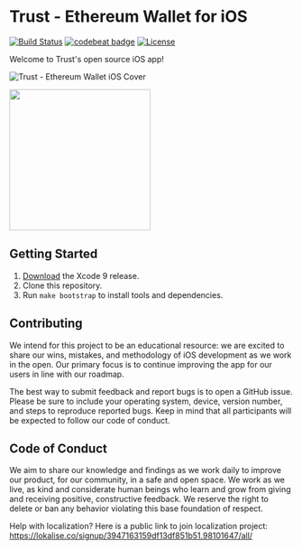 # Trust - Ethereum Wallet for iOS

[![Build Status](https://travis-ci.org/TrustWallet/trust-wallet-ios.svg?branch=master)](https://travis-ci.org/TrustWallet/trust-wallet-ios)
[![codebeat badge](https://codebeat.co/badges/85e77485-ab60-4b53-9c40-de96b5ee9b75)](https://codebeat.co/projects/github-com-trustwallet-trust-wallet-ios-master)
[![License](https://img.shields.io/badge/license-GPL3-green.svg?style=flat)](https://github.com/fastlane/fastlane/blob/master/LICENSE)

Welcome to Trust's open source iOS app!

![Trust - Ethereum Wallet iOS Cover](https://raw.githubusercontent.com/TrustWallet/trust-wallet-ios/master/resources/iphone_cover.png)

<a href=https://itunes.apple.com/us/app/trust-ethereum-wallet/id1288339409><img src=https://devimages-cdn.apple.com/app-store/marketing/guidelines/images/badge-download-on-the-app-store.svg width=250></a>

## Getting Started

1. [Download](https://developer.apple.com/xcode/download/) the Xcode 9 release.
1. Clone this repository.
1. Run `make bootstrap` to install tools and dependencies.

## Contributing

We intend for this project to be an educational resource: we are excited to
share our wins, mistakes, and methodology of iOS development as we work
in the open. Our primary focus is to continue improving the app for our users in
line with our roadmap.

The best way to submit feedback and report bugs is to open a GitHub issue.
Please be sure to include your operating system, device, version number, and
steps to reproduce reported bugs. Keep in mind that all participants will be
expected to follow our code of conduct.

## Code of Conduct

We aim to share our knowledge and findings as we work daily to improve our
product, for our community, in a safe and open space. We work as we live, as
kind and considerate human beings who learn and grow from giving and receiving
positive, constructive feedback. We reserve the right to delete or ban any
behavior violating this base foundation of respect.

Help with localization?
Here is a public link to join localization project: https://lokalise.co/signup/3947163159df13df851b51.98101647/all/
